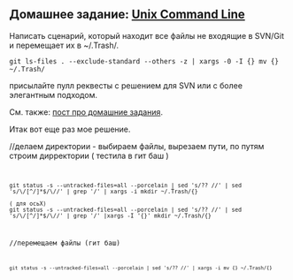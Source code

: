 ## Домашнее задание: [Unix Command Line](https://github.com/yandex-shri/lectures/blob/master/04-unix-cli.md)

Написать сценарий, который находит все файлы не входящие в SVN/Git и перемещает их в ~/.Trash/.

    git ls-files . --exclude-standard --others -z | xargs -0 -I {} mv {} ~/.Trash/

присылайте пулл реквесты с решением для SVN или с более элегантным подходом.

См. также: [пост про домашние задания](http://clubs.ya.ru/4611686018427468886/replies.xml?item_no=450).

Итак вот еще раз мое решение.

//делаем директории - выбираем файлы, вырезаем пути, по путям строим дирректории ( тестила в гит баш )
		<code>

	git status -s --untracked-files=all --porcelain | sed 's/?? //' | sed 's/\/[^/]*$/\//' | grep '/' | xargs -i mkdir ~/.Trash/{} 
	
	( для осьХ)
	git status -s --untracked-files=all --porcelain | sed 's/?? //' | sed 's/\/[^/]*$/\//' | grep '/' |xargs -I '{}' mkdir ~/.Trash/{}

//перемещаем файлы (гит баш)
		<code>

	git status -s --untracked-files=all --porcelain | sed 's/?? //' | xargs -i mv {} ~/.Trash/{}
	